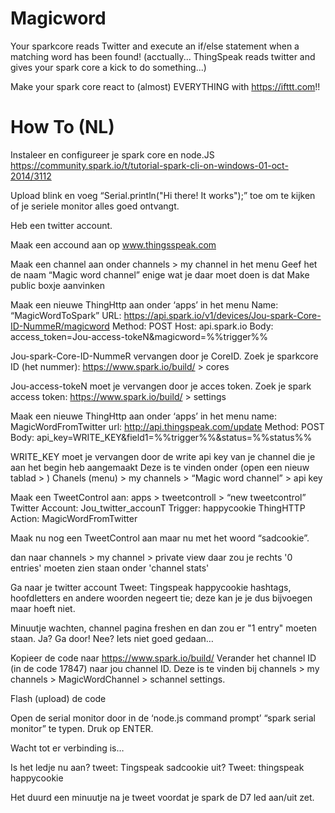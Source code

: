 Magicword
=========

Your sparkcore reads Twitter and execute an if/else statement when a matching word has been found!
(acctually... ThingSpeak reads twitter and gives your spark core a kick to do something...)

Make your spark core react to (almost) EVERYTHING with https://ifttt.com!!

How To (NL)
=========
Instaleer en configureer je spark core en node.JS 
https://community.spark.io/t/tutorial-spark-cli-on-windows-01-oct-2014/3112

Upload blink en voeg “Serial.println("Hi there! It works");” toe om te kijken of je seriele monitor alles goed ontvangt. 

Heb een twitter account.

Maak een accound aan op www.thingsspeak.com

Maak een channel aan onder channels > my channel  in het menu
Geef het de naam “Magic word channel”
enige wat je daar moet doen is dat Make public boxje aanvinken

Maak een nieuwe ThingHttp aan onder ‘apps’ in het menu
Name: “MagicWordToSpark”
URL: https://api.spark.io/v1/devices/Jou-spark-Core-ID-NummeR/magicword
Method: POST
Host: api.spark.io
Body: access_token=Jou-access-tokeN&magicword=%%trigger%%

Jou-spark-Core-ID-NummeR vervangen door je CoreID. 
Zoek je sparkcore ID (het nummer):  https://www.spark.io/build/ > cores

Jou-access-tokeN moet je vervangen door je acces token. Zoek je spark access token:  https://www.spark.io/build/ > settings

Maak een nieuwe ThingHttp aan onder ‘apps’ in het menu
name: MagicWordFromTwitter
url: http://api.thingspeak.com/update
Method: POST
Body: api_key=WRITE_KEY&field1=%%trigger%%&status=%%status%%

WRITE_KEY moet je vervangen door de write api key van je channel die je aan het begin heb aangemaakt
Deze is te vinden onder  (open een nieuw tablad > ) Chanels (menu) > my channels > “Magic word channel” > api key

Maak een TweetControl aan: apps > tweetcontroll > “new tweetcontrol”
Twitter Account: Jou_twitter_accounT
Trigger: happycookie
ThingHTTP Action: MagicWordFromTwitter

Maak nu nog een TweetControl aan maar nu met het woord “sadcookie”.

dan naar channels > my channel > private view
daar zou je rechts '0 entries' moeten zien staan onder 'channel stats'

Ga naar je twitter account
Tweet: Tingspeak happycookie
hashtags, hoofdletters en andere woorden negeert tie; deze kan je je dus bijvoegen maar hoeft niet. 

Minuutje wachten, channel pagina freshen en dan zou er "1 entry" moeten staan.
Ja? Ga door!
Nee? Iets niet goed gedaan…


Kopieer de code naar https://www.spark.io/build/
Verander het channel ID (in de code 17847) naar jou channel ID.
Deze is te vinden bij  channels > my channels > MagicWordChannel > schannel settings.

Flash (upload) de code

Open de serial monitor door in de ‘node.js command prompt’  “spark serial monitor” te typen. Druk op ENTER.

Wacht tot er verbinding is… 

Is het ledje nu aan? tweet: Tingspeak sadcookie
uit? Tweet: thingspeak happycookie

Het duurd een minuutje na je tweet voordat je spark de D7 led aan/uit zet.

